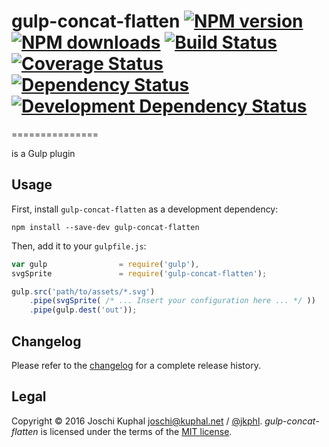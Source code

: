 # gulp-concat-flatten [![NPM version][npm-image]][npm-url] [![NPM downloads][npm-downloads]][npm-url] [![Build Status][travis-image]][travis-url]  [![Coverage Status][coveralls-image]][coveralls-url] [![Dependency Status][depstat-image]][depstat-url] [![Development Dependency Status][devdepstat-image]][devdepstat-url]
===============

is a Gulp plugin 


## Usage

First, install `gulp-concat-flatten` as a development dependency:

```shell
npm install --save-dev gulp-concat-flatten
```

Then, add it to your `gulpfile.js`:

```javascript
var gulp				= require('gulp'),
svgSprite				= require('gulp-concat-flatten');

gulp.src('path/to/assets/*.svg')
	.pipe(svgSprite( /* ... Insert your configuration here ... */ ))
	.pipe(gulp.dest('out'));
```


Changelog
---------

Please refer to the [changelog](CHANGELOG.md) for a complete release history.


Legal
-----
Copyright © 2016 Joschi Kuphal <joschi@kuphal.net> / [@jkphl](https://twitter.com/jkphl). *gulp-concat-flatten* is licensed under the terms of the [MIT license](LICENSE.txt).


[npm-url]: https://npmjs.org/package/gulp-concat-flatten
[npm-image]: https://badge.fury.io/js/gulp-concat-flatten.png
[npm-downloads]: https://img.shields.io/npm/dm/gulp-concat-flatten.svg

[travis-url]: http://travis-ci.org/jkphl/gulp-concat-flatten
[travis-image]: https://secure.travis-ci.org/jkphl/gulp-concat-flatten.png

[coveralls-url]: https://coveralls.io/r/jkphl/gulp-concat-flatten
[coveralls-image]: https://img.shields.io/coveralls/jkphl/gulp-concat-flatten.svg

[depstat-url]: https://david-dm.org/jkphl/gulp-concat-flatten
[depstat-image]: https://david-dm.org/jkphl/gulp-concat-flatten.svg
[devdepstat-url]: https://david-dm.org/jkphl/gulp-concat-flatten#info=devDependencies
[devdepstat-image]: https://david-dm.org/jkphl/gulp-concat-flatten/dev-status.svg
